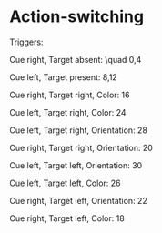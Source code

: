 # Action-switching

Triggers:

Cue right, Target absent:    \quad         0,4

Cue left,  Target present:            8,12

Cue right, Target right, Color:       16

Cue left,  Target right, Color:       24

Cue left,  Target right, Orientation: 28

Cue right, Target right, Orientation: 20

Cue left,  Target left,  Orientation: 30

Cue left,  Target left,  Color:       26

Cue right, Target left,  Orientation: 22

Cue right, Target left,  Color:       18
